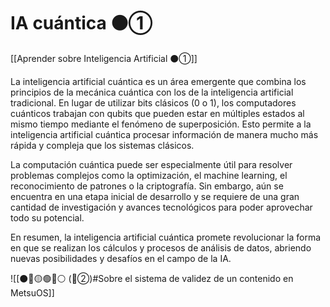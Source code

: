 # IA cuántica ⚫①

[[Aprender sobre Inteligencia Artificial ⚫①]]

La inteligencia artificial cuántica es un área emergente que combina los principios de la mecánica cuántica con los de la inteligencia artificial tradicional. En lugar de utilizar bits clásicos (0 o 1), los computadores cuánticos trabajan con qubits que pueden estar en múltiples estados al mismo tiempo mediante el fenómeno de superposición. Esto permite a la inteligencia artificial cuántica procesar información de manera mucho más rápida y compleja que los sistemas clásicos.

La computación cuántica puede ser especialmente útil para resolver problemas complejos como la optimización, el machine learning, el reconocimiento de patrones o la criptografía. Sin embargo, aún se encuentra en una etapa inicial de desarrollo y se requiere de una gran cantidad de investigación y avances tecnológicos para poder aprovechar todo su potencial.

En resumen, la inteligencia artificial cuántica promete revolucionar la forma en que se realizan los cálculos y procesos de análisis de datos, abriendo nuevas posibilidades y desafíos en el campo de la IA.

![[⚫🔴🟡🟢🔵⚪ (🔴②)#Sobre el sistema de validez de un contenido en MetsuOS]]
